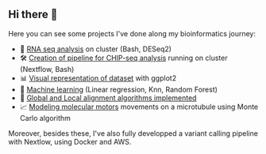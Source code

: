 ## Hi there 👋

Here you can see some projects I've done along my bioinformatics journey:

- 🧬 [RNA seq analysis](https://github.com/Antonin-w/RNA_seq_analysis_LF) on cluster (Bash, DESeq2)
- 🛠️ [Creation of pipeline for CHIP-seq analysis](https://github.com/Antonin-w/CHIP_seq_analysis_Nextflow) running on cluster (Nextflow, Bash)
- 📊 [Visual representation of dataset](https://github.com/Antonin-w/Heart_Failure_Prediction_with_R) with ggplot2
- 🤖 [Machine learning](https://github.com/Antonin-w/Heart_Failure_Prediction_with_R) (Linear regression, Knn, Random Forest)
- 🐍 [Global and Local alignment algorithms implemented](https://github.com/Antonin-w/Alignement-sequence-Algo)
- 📈 [Modeling molecular motors](https://github.com/Antonin-w/Monte_carlo_modeling_kinesin_dynein) movements on a microtubule using Monte Carlo algorithm

Moreover, besides these, I've also fully developped a variant calling pipeline with Nextlow, using Docker and AWS. 

<!--
**Antonin-w/Antonin-w** is a ✨ _special_ ✨ repository because its `README.md` (this file) appears on your GitHub profile.

Here are some ideas to get you started:

- 🔭 I’m currently working on ...
- 🌱 I’m currently learning ...
- 👯 I’m looking to collaborate on ...
- 🤔 I’m looking for help with ...
- 💬 Ask me about ...
- 📫 How to reach me: ...
- 😄 Pronouns: ...
- ⚡ Fun fact: ...
-->
